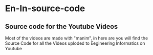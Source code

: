 # En-In-source-code
## Source code for the Youtube Videos
Most of the videos are made with "manim", in here are you will find the Source Code for all the Videos uploded to Eegineering Informatics on Youtube 
